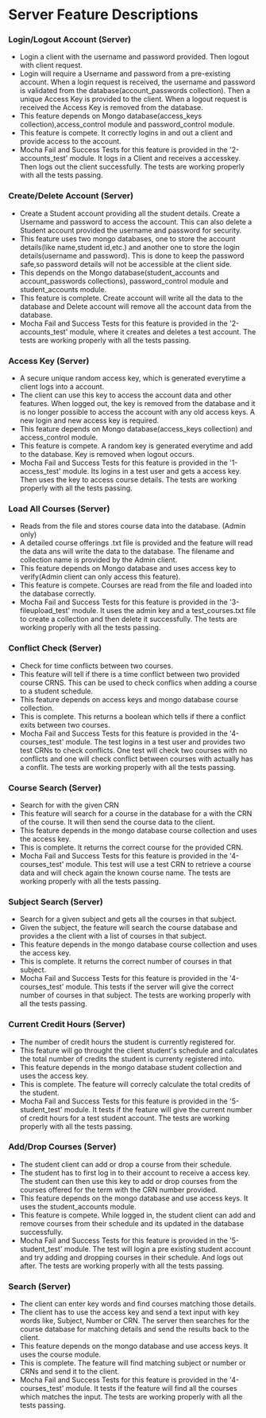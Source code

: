 # Server Feature Descriptions

### Login/Logout Account (Server)
* Login a client with the username and password provided. Then logout with client request.
* Login will require a Username and password from a pre-existing account. When a login request is received, the username and password is validated from the database(account_passwords collection). Then a unique Access Key is provided to the client. When a logout request is received the Access Key is removed from the database.
* This feature depends on Mongo database(access_keys collection),access_control module and password_control module.
* This feature is compete. It correctly logins in and out a client and provide access to the account.
* Mocha Fail and Success Tests for this feature is provided in the '2-accounts_test' module. It logs in a Client and receives a accesskey. Then logs out the client successfully. The tests are working properly with all the tests passing.


### Create/Delete Account (Server)
* Create a Student account providing all the student details. Create a Username and password to access the account. This can also delete a Student account provided the username and password for security.
* This feature uses two mongo databases, one to store the account details(like name,student id,etc.) and another one to store the login details(username and password). This is done to keep the password safe,so password details will not be accessible at the client side.
* This depends on the Mongo database(student_accounts and account_passwords collections), password_control module and student_accounts module.
* This feature is complete. Create account will write all the data to the database and Delete account will remove all the account data from  the database.
* Mocha Fail and Success Tests for this feature is provided in the '2-accounts_test' module, where it creates and deletes a test account. The tests are working properly with all the tests passing. 

### Access Key (Server)
* A secure unique random access key, which is generated everytime a client logs into a account.
* The client can use this key to access the account data and other features. When logged out, the key is removed from the database and it is no longer possible to access the account with any old access keys. A new login and new access key is required. 
* This feature depends on Mongo database(access_keys collection) and access_control module.
* This feature is compete. A random key is generated everytime and add to the database. Key is removed when logout occurs.
* Mocha Fail and Success Tests for this feature is provided in the '1-access_test' module. Its logins in a test user and gets a access key. Then uses the key to access course details. The tests are working properly with all the tests passing.

### Load All Courses (Server)
* Reads from the file and stores course data into the database. (Admin only)
* A detailed course offerings .txt file is provided and the feature will read the data ans will write the data to the database. The filename and collection name is provided by the Admin client.
* This feature depends on Mongo database and uses access key to verify(Admin client can only access this feature).
* This feature is compete. Courses are read from the file and loaded into the database correctly.
* Mocha Fail and Success Tests for this feature is provided in the '3-fileupload_test' module. It uses the admin key and a test_courses.txt file to create a collection and then delete it successfully. The tests are working properly with all the tests passing.

### Conflict Check (Server)
* Check for time conflicts between two courses.
* This feature will tell if there is a time conflict between two provided course CRNS. This can be used to check conflics when adding a course to a student schedule.
* This feature depends on  access keys and mongo database course collection.
* This is complete. This returns a boolean which tells if there a conflict exits between two courses.
* Mocha Fail and Success Tests for this feature is provided in the '4-courses_test' module. The test logins in a test user and provides two test CRNs to check conflicts. One test will check two courses with no conflicts and one will check conflict between courses with actually has a conflit. The tests are working properly with all the tests passing.

### Course Search (Server)
* Search for with the given CRN
* This feature will search for a course in the database for a with the CRN of the course. It will then send the course data to the client.
* This feature depends in the mongo database course collection and uses the access key.
* This is complete. It returns the correct course for the provided CRN.
* Mocha Fail and Success Tests for this feature is provided in the '4-courses_test' module. This test will use a test CRN to retrieve a course data and will check again the known course name. The tests are working properly with all the tests passing.

### Subject Search (Server)
* Search for a given subject and gets all the courses in that subject.
* Given the subject, the feature will search the course database and provides a the client with a list of courses in that subject.
* This feature depends in the mongo database course collection and uses the access key.
* This is complete. It returns the correct number of courses in that subject.
* Mocha Fail and Success Tests for this feature is provided in the '4-courses_test' module. This tests if the server will give the correct number of courses in that subject. The tests are working properly with all the tests passing.

### Current Credit Hours (Server)
* The number of credit hours the student is currently registered for.
* This feature will go throught the client student's schedule and calculates the total number of credits the student is currenty registered into.
* This feature depends in the mongo database student collection and uses the access key.
* This is complete. The feature will correcly calculate the total credits of the student.
* Mocha Fail and Success Tests for this feature is provided in the '5-student_test' module. It tests if the feature will give the current number of credit hours for a test student account. The tests are working properly with all the tests passing.

### Add/Drop Courses (Server)
* The student client can add or drop a course from their schedule.
* The student has to first log in to their account to receive a access key. The student can then use this key to add or drop courses from the courses offered for the term with the CRN number provided.
* This feature depends on the mongo database and use access keys. It uses the student_accounts module.
* This feature is compete. While logged in, the student client can add and remove courses from their schedule and its updated in the database successfully.
* Mocha Fail and Success Tests for this feature is provided in the '5-student_test' module. The test will login a pre existing student account and try adding and dropping courses in their schedule. And logs out after. The tests are working properly with all the tests passing.

### Search (Server)
* The client can enter key words and find courses matching those details.
* The client has to use the access key and send a text input with key words like, Subject, Number or CRN. The server then searches for the course database for matching details and send the results back to the client.
* This feature depends on the mongo database and use access keys. It uses the course module.
* This is complete. The feature will find matching subject or number or CRNs and send it to the client.
* Mocha Fail and Success Tests for this feature is provided in the '4-courses_test' module. It tests if the feature will find all the courses which matches the input. The tests are working properly with all the tests passing.
